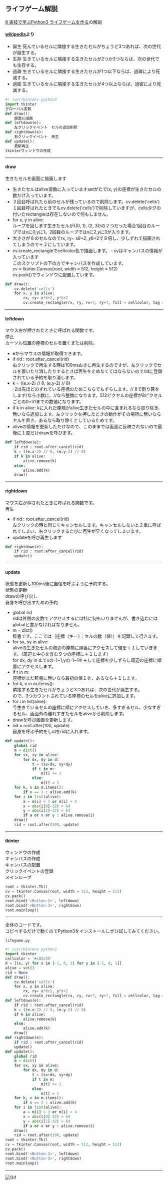 ## ライフゲーム解説

[8 実技で学ぶPython3 ライフゲームを作る](https://github.com/ebi-cp/docs/blob/master/ebi-programing-magazine/8/README.md)の解説  


#### [wikipedia](https://ja.wikipedia.org/wiki/%E3%83%A9%E3%82%A4%E3%83%95%E3%82%B2%E3%83%BC%E3%83%A0)より
- 誕生 死んでいるセルに隣接する生きたセルがちょうど3つあれば、次の世代が誕生する。
- 生存 生きているセルに隣接する生きたセルが2つか3つならば、次の世代でも生存する。
- 過疎 生きているセルに隣接する生きたセルが1つ以下ならば、過疎により死滅する。
- 過密 生きているセルに隣接する生きたセルが4つ以上ならば、過密により死滅する。



```python
#! /usr/bin/env python3
import tkinter
グローバル変数
def draw():
    画面に描画
def leftdown(e):
    左クリックイベント　セルの追加削除
def rightdown(e):
    右クリックイベント　再生
def update():
    更新再生
tkinterウィンドウの作成
```
---

#### draw
生きたセルを画面に描画します
- 生きたセルはalive変数に入っていますsetがたで(x, y)の座標が生きたセルの数だけ入っています。
- ２回目呼ばれたら前のセルが残っているので削除します。cv.delete('cells')  
１回目呼ばれたときでもcv.delete('cells')で削除していますが、cellsタグの付いたrectangleは存在しないので何もしません。
- for x, y in alive:  
ループを回します生きたセルが{(0, 1), (2, 3)}の２つだった場合1回目のループではxに0,yに1。2回目のループではxに2,yに3が入ります。
- 大きさが８のセルなのでrx, ry= x*8+2, y*8+2で８倍し、少しずれて描画されてしまうので＋２にしています。
- cv.create_rectangleでcellcolor色で描画します。
‐ cvはキャンバスの情報が入っています  
このスクリプトの下の方でキャンバスを作成しています。  
cv = tkinter.Canvas(root, width = 512, height = 512)  
cv.pack()でウィンドウに配置しています。  
```py
def draw():
    cv.delete('cells')
    for x, y in alive:
        rx, ry= x*8+2, y*8+2
        cv.create_rectangle(rx, ry, rx+7, ry+7, fill = cellcolor, tag = 'cells')
```
---

#### leftdown
マウス左が押されたときに呼ばれる関数です。  
停止  
カーソル位置の座標のセルを置くまたは削除。  

- eからマウスの情報が取得できます。  
- if rid : root.after_cancel(rid)  
右クリックで再生する時は100msおきに再生するのですが、左クリックでセルを置いたり消したりするときは再生を止めなくてはならないのでridに登録されている予約を取り消します。
- k = ((e.x-2) // 8, (e.y-2) // 8)  
-2は先ほどのずれている座標のためこちらでもずらします。// 8で割り算をします/なら小数に、//なら整数になります。512ピクセルの座標が8ピクセルごとの0~31までの数値になります。
- if k in alive:
kに入れた座標がalive生きたセルの中に含まれるなら取り除き、無いなら追加します。左クリックを押したときの動作がその場所に無いならセルを置き、あるなら取り除くとしているためです。
- aliveの情報を更新しただけなので、このままでは画面に反映されないので最後に１度だけdrawを呼びます。

```py
def leftdown(e):
    if rid : root.after_cancel(rid)
    k = ((e.x-2) // 8, (e.y-2) // 8)
    if k in alive:
        alive.remove(k)
    else:
        alive.add(k)
    draw()
```
---

#### rightdown
マウス右が押されたときに呼ばれる関数です。  
再生
- if rid : root.after_cancel(rid)  
左クリックの時と同じくキャンセルします。キャンセルしないと２重に呼ばれてしまい、右クリックするたびに再生が早くなってしまいます。
- updateを呼び再生します
```py
def rightdown(e):
    if rid : root.after_cancel(rid)
    update()
```
---

#### update
状態を更新し100ms後に自信を呼ぶように予約する。  
状態の更新  
drawの呼び出し  
自身を呼び出すための予約  
- global rid  
ridは外側の変数でアクセスするには特に何もいりませんが、書き込むにはglobalと書かなければなりません。
- m = dict()  
辞書です。ここでは｛座標（キー）：セルの数（値）｝を記録して行きます。
- for sx, sy in alive:  
aliveの生きたセルの周辺の座標に順番にアクセスして値を＋１していきます。（周辺と中心を含む９つの座標に＋１します）  
for dx, dy in d:でxの-1~1,yの-1~1を＋して座標を少しずらし周辺の座標に順番にアクセスします。
- if t in m:  
座標がまだ辞書に無いなら最初の値１を、あるなら＋１します。
- for k, v in m.items():  
隣接する生きたセルがちょうど3つあれば、次の世代が誕生する。  
ので、3つカウントされている座標のセルをaliveに追加します。
- for i in list(alive):  
今生きているセルの座標に順にアクセスしていき、多すぎるセル、少なすぎるセル、画面外の離れすぎたセルをaliveから削除します。
- drawを呼び画面を更新します。
- rid = root.after(100, update)  
自身を呼ぶ予約をしidをridに入れます。

```py
def update():
    global rid
    m = dict()
    for sx, sy in alive:
        for dx, dy in d:
            t = (sx+dx, sy+dy)
            if t in m:
                m[t] += 1
            else:
                m[t] = 1
    for k, v in m.items():
        if v == 3 : alive.add(k)
    for i in list(alive):
        a = m[i] < 3 or m[i] > 4
        x = abs(i[0]-32) > 64
        y = abs(i[1]-32) > 64
        if a or x or y : alive.remove(i)
    draw()
    rid = root.after(100, update)
```
---

#### tkinter
ウィンドウの作成  
キャンバスの作成  
キャンバスの配置  
クリックイベントの登録  
メインループ  
```py
root = tkinter.Tk()
cv = tkinter.Canvas(root, width = 512, height = 512)
cv.pack()
root.bind('<Button-1>', leftdown)
root.bind('<Button-3>', rightdown)
root.mainloop()
```

---

全体のコードです。  
コピペするだけで動くのでPython3をインストールしぜひ試してみてください。  

```lifegame.py```
```python
#! /usr/bin/env python3
import tkinter
cellcolor = '#c82c55'
d = [(x, y) for x in [-1, 0, 1] for y in [-1, 0, 1]]
alive = set()
rid = None
def draw():
    cv.delete('cells')
    for x, y in alive:
        rx, ry= x*8+2, y*8+2
        cv.create_rectangle(rx, ry, rx+7, ry+7, fill = cellcolor, tag = 'cells')
def leftdown(e):
    if rid : root.after_cancel(rid)
    k = ((e.x-2) // 8, (e.y-2) // 8)
    if k in alive:
        alive.remove(k)
    else:
        alive.add(k)
    draw()
def rightdown(e):
    if rid : root.after_cancel(rid)
    update()
def update():
    global rid
    m = dict()
    for sx, sy in alive:
        for dx, dy in d:
            t = (sx+dx, sy+dy)
            if t in m:
                m[t] += 1
            else:
                m[t] = 1
    for k, v in m.items():
        if v == 3 : alive.add(k)
    for i in list(alive):
        a = m[i] < 3 or m[i] > 4
        x = abs(i[0]-32) > 64
        y = abs(i[1]-32) > 64
        if a or x or y : alive.remove(i)
    draw()
    rid = root.after(100, update)
root = tkinter.Tk()
cv = tkinter.Canvas(root, width = 512, height = 512)
cv.pack()
root.bind('<Button-1>', leftdown)
root.bind('<Button-3>', rightdown)
root.mainloop()
```
---


![Gif](https://raw.githubusercontent.com/ebi-cp/docs/master/ebi-programing-magazine/19/lifegame.gif)
